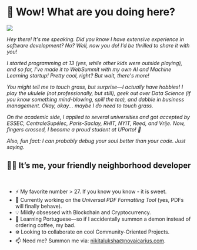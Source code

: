 # 🤔 Wow! What are you doing here?

<img src="https://readme-typing-svg.herokuapp.com?font=Architects+Daughter&color=8D0000&size=25&center=false&lines=Ola!+It's+WerterKrot;Main+Developer+at+novAIcarius...;Data+Science+Enthusiast...;Entrepreneur...;Just+a+Curious+Dude..."/>

<p><i>Hey there! It's me speaking. Did you know I have extensive experience in software development? No? Well, now you do! I'd be thrilled to share it with you!  

I started programming at 13 (yes, while other kids were outside playing), and so far, I've made it to WebSummit with my own AI and Machine Learning startup! Pretty cool, right? But wait, there's more!  

You might tell me to touch grass, but surprise—I actually have hobbies! I play the ukulele (not professionally, but still), geek out over Data Science (if you know something mind-blowing, spill the tea), and dabble in business management. Okay, okay... maybe I *do* need to touch grass.  

On the academic side, I applied to several universities and got accepted by ESSEC, CentraleSupélec, Paris-Saclay, RHIT, NYIT, Reed, and Vrije. Now, fingers crossed, I become a proud student at UPorto! 🚀  

Also, fun fact: I can probably debug your soul better than your code. Just saying.  
</i></p>



## 🙋‍♂️ It’s me, your friendly neighborhood developer

</br>

- ⚡ My favorite number > 27. If you know you know - it is sweet.  
- 🔧 Currently working on the *Universal PDF Formatting Tool* (yes, PDFs will finally behave).  
- 💡 Mildly obsessed with Blockchain and Cryptocurrency.   
- 📖 Learning Portuguese—so if I accidentally summon a demon instead of ordering coffee, my bad.  
- ❄️ Looking to collaborate on cool Community-Oriented Projects.  
- 📫 Need me? Summon me via: nikitaluksha@novaicarius.com.  
